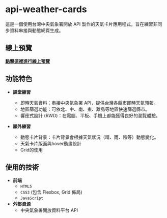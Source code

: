 # api-weather-cards

這是一個使用台灣中央氣象署開放 API 製作的天氣卡片應用程式，旨在練習非同步資料串接與動態網頁生成。

## 線上預覽
**[點擊這裡進行線上預覽](https://peh-sim-ju.github.io/api-weather-cards/)**

## 功能特色

* **課堂練習**
   * 即時天氣資料：串接中央氣象署 API，提供台灣各縣市即時天氣預報。
   * 地區篩選功能：可依北、中、南、東、離島等地區快速篩選縣市。
   * 響應式設計 (RWD)：在電腦、平板、手機上都能獲得良好的瀏覽體驗。

* **額外練習**
   * 動態卡片背景：卡片背景會根據天氣狀況（晴、雨、陰等）動態變化。
   * 天氣卡片版面與hover動畫設計
   * Grid的使用

## 使用的技術
* **前端**
    * `HTML5`
    * `CSS3` (包含 Flexbox, Grid 佈局)
    * `JavaScript`
* **外部資源**
    * 中央氣象署開放資料平台 API
